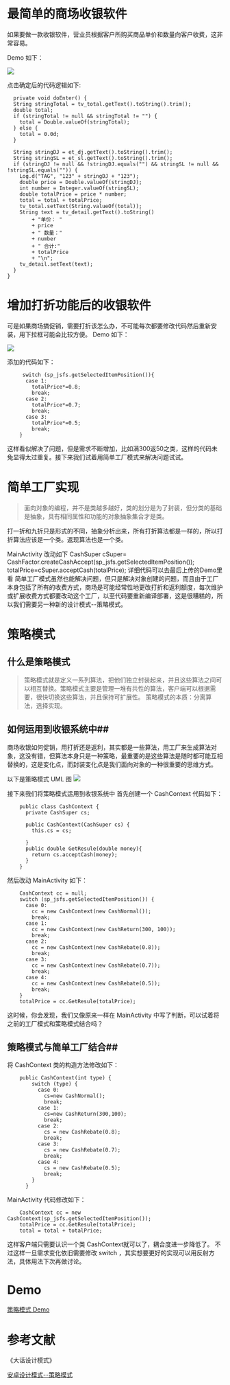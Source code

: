 # 最简单的商场收银软件 #

如果要做一款收银软件，营业员根据客户所购买商品单价和数量向客户收费，这非常容易。

Demo 如下：

![](http://i.imgur.com/XBz9iW5.png)

点击确定后的代码逻辑如下:

      private void doEnter() {
      String stringTotal = tv_total.getText().toString().trim();
      double total;
      if (stringTotal != null && stringTotal != "") {
        total = Double.valueOf(stringTotal);
      } else {
        total = 0.0d;
      }

      String stringDJ = et_dj.getText().toString().trim();
      String stringSL = et_sl.getText().toString().trim();
      if (stringDJ != null && !stringDJ.equals("") && stringSL != null && !stringSL.equals("")) {
        Log.d("TAG", "123" + stringDJ + "123");
        double price = Double.valueOf(stringDJ);
        int number = Integer.valueOf(stringSL);
        double totalPrice = price * number;
        total = total + totalPrice;
        tv_total.setText(String.valueOf(total));
        String text = tv_detail.getText().toString()
            + "单价： "
            + price
            + " 数量："
            + number
            + " 合计:"
            + totalPrice
            + "\n";
        tv_detail.setText(text);
      }
    }

# 增加打折功能后的收银软件
可是如果商场搞促销，需要打折该怎么办，不可能每次都要修改代码然后重新安装，用下拉框可能会比较方便。
Demo 如下：

![](http://i.imgur.com/sLqCANA.png)

添加的代码如下：

         switch (sp_jsfs.getSelectedItemPosition()){
          case 1:
            totalPrice*=0.8;
            break;
          case 2:
            totalPrice*=0.7;
            break;
          case 3:
            totalPrice*=0.5;
            break;
        }
这样看似解决了问题，但是需求不断增加，比如满300返50之类，这样的代码未免显得太过重复。接下来我们试着用简单工厂模式来解决问题试试。

# 简单工厂实现 #
> 面向对象的编程，并不是类越多越好，类的划分是为了封装，但分类的基础是抽象，具有相同属性和功能的对象抽象集合才是类。

打一折和九折只是形式的不同，抽象分析出来，所有打折算法都是一样的，所以打折算法应该是一个类。返现算法也是一个类。

MainActivity 改动如下
		CashSuper cSuper= CashFactor.createCashAccept(sp_jsfs.getSelectedItemPosition());
        totalPrice=cSuper.acceptCash(totalPrice);
详细代码可以去最后上传的Demo里看
简单工厂模式虽然也能解决问题，但只是解决对象创建的问题，而且由于工厂本身包括了所有的收费方式，商场是可能经常性地更改打折和返利额度，每次维护或扩展收费方式都要改动这个工厂，以至代码要重新编译部署，这是很糟糕的，所以我们需要另一种新的设计模式--策略模式。
# 策略模式 #
## 什么是策略模式 ##
> 策略模式就是定义一系列算法，把他们独立封装起来，并且这些算法之间可以相互替换。策略模式主要是管理一堆有共性的算法，客户端可以根据需要，很快切换这些算法，并且保持可扩展性。
> 策略模式的本质：分离算法，选择实现。

## 如何运用到收银系统中##
商场收银如何促销，用打折还是返利，其实都是一些算法，用工厂来生成算法对象，这没有错，但算法本身只是一种策略，最重要的是这些算法是随时都可能互相替换的，这是变化点，而封装变化点是我们面向对象的一种很重要的思维方式。

以下是策略模式 UML 图
![](http://i.imgur.com/WxFL8fa.png)

接下来我们将策略模式运用到收银系统中
首先创建一个 CashContext 代码如下：

		public class CashContext {
		  private CashSuper cs;

		  public CashContext(CashSuper cs) {
		    this.cs = cs;

		  }
		  public double GetResule(double money){
		    return cs.acceptCash(money);
		  }
		}
然后改动 MainActivity 如下：

		CashContext cc = null;
        switch (sp_jsfs.getSelectedItemPosition()) {
          case 0:
            cc = new CashContext(new CashNormal());
            break;
          case 1:
            cc = new CashContext(new CashReturn(300, 100));
            break;
          case 2:
            cc = new CashContext(new CashRebate(0.8));
            break;
          case 3:
            cc = new CashContext(new CashRebate(0.7));
            break;
          case 4:
            cc = new CashContext(new CashRebate(0.5));
            break;
        }
        totalPrice = cc.GetResule(totalPrice);


这时候，你会发现，我们又像原来一样在 MainActivity 中写了判断，可以试着将之前的工厂模式和策略模式结合吗？

## 策略模式与简单工厂结合##
将 CashContext 类的构造方法修改如下：

		public CashContext(int type) {
		    switch (type) {
		      case 0:
		        cs=new CashNormal();
		        break;
		      case 1:
		        cs=new CashReturn(300,100);
		        break;
		      case 2:
		        cs = new CashRebate(0.8);
		        break;
		      case 3:
		        cs = new CashRebate(0.7);
		        break;
		      case 4:
		        cs = new CashRebate(0.5);
		        break;
		    }
		  }
MainActivity 代码修改如下：

		CashContext cc = new CashContext(sp_jsfs.getSelectedItemPosition());
        totalPrice = cc.GetResule(totalPrice);
        total = total + totalPrice;

这样客户端只需要认识一个类 CashContext就可以了，耦合度进一步降低了。
不过这样一旦需求变化依旧需要修改 switch ，其实想要更好的实现可以用反射方法，具体用法下次再做讨论。

# Demo #

[策略模式 Demo](https://github.com/jutao/strategymodel)

# 参考文献 #

《大话设计模式》

[安卓设计模式--策略模式](http://mobile.51cto.com/ahot-418972.htm)
